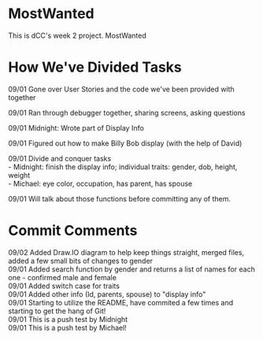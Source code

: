 # MostWanted
This is dCC's week 2 project.  MostWanted

# How We've Divided Tasks
09/01 Gone over User Stories and the code we've been provided with together  

09/01 Ran through debugger together, sharing screens, asking questions  

09/01 Midnight: Wrote part of Display Info  

09/01 Figured out how to make Billy Bob display (with the help of David)  

09/01 Divide and conquer tasks   
    - Midnight: finish the display info; individual traits: gender, dob, height, weight  
    - Michael: eye color, occupation, has parent, has spouse  
      
09/01 Will talk about those functions before committing any of them.


# Commit Comments
09/02 Added Draw.IO diagram to help keep things straight, merged files, added a few small bits of changes to gender  
09/01 Added search function by gender and returns a list of names for each one  - confirmed male and female  
09/01 Added switch case for traits  
09/01 Added other info (Id, parents, spouse) to "display info"  
09/01 Starting to utilize the README, have commited a few times and starting to get the hang of Git!  
09/01 This is a push test by Midnight  
09/01 This is a push test by Michael!  


